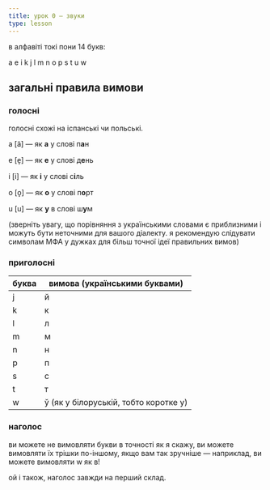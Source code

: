 ```yaml
---
title: урок 0 — звуки
type: lesson
---
```

в алфавіті токі пони 14 букв:

a e i k j l m n o p s t u w

## загальні правила вимови
### голосні
голосні схожі на іспанські чи польські.

a \[ä\] — як **а** у слові п**а**н

e \[e̞\] — як **е** у слові д**е**нь

i \[i\] — як **і** у слові с**і**ль

o \[o̞\] — як **о** у слові п**о**рт

u \[u\] — як **у** в слові ш**у**м

(зверніть увагу, що порівняння з українськими словами є приблизними і можуть бути неточними для вашого діалекту. я рекомендую слідувати символам МФА у дужках для більш точної ідеї правильних вимов)

### приголосні

| буква | вимова (українськими буквами)         |
| ----- | ------------------------------------- |
| j     | й                                     |
| k     | к                                     |
| l     | л                                     |
| m     | м                                     |
| n     | н                                     |
| p     | п                                     |
| s     | с                                     |
| t     | т                                     |
| w     | ў (як у білоруській, тобто коротке у) |

### наголос
ви можете не вимовляти букви в точності як я скажу, ви можете вимовляти їх трішки по-іншому, якщо вам так зручніше — наприклад, ви можете вимовляти w як в!

ой і також, наголос завжди на перший склад.
